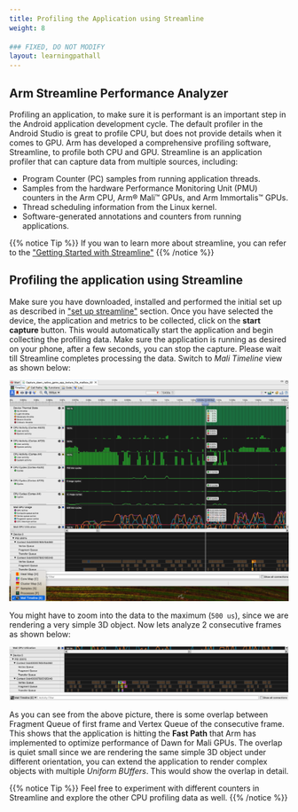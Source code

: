 ```yaml
---
title: Profiling the Application using Streamline
weight: 8

### FIXED, DO NOT MODIFY
layout: learningpathall
---
```


## Arm Streamline Performance Analyzer

Profiling an application, to make sure it is performant is an important step in the Android application development cycle. The default profiler in the Android Studio is great to profile CPU, but does not provide details when it comes to GPU. Arm has developed a comprehensive profiling software, Streamline, to profile both CPU and GPU. Streamline is an application profiler that can capture data from multiple sources, including:

* Program Counter (PC) samples from running application threads.
* Samples from the hardware Performance Monitoring Unit (PMU) counters in the Arm CPU, Arm® Mali™ GPUs, and Arm Immortalis™ GPUs.
* Thread scheduling information from the Linux kernel.
* Software-generated annotations and counters from running applications.

{{% notice Tip %}}
If you wan to learn more about streamline, you can refer to the ["Getting Started with Streamline"](https://developer.arm.com/documentation/101816/0903/Getting-started-with-Streamline)
{{% /notice %}}

## Profiling the application using Streamline

Make sure you have downloaded, installed and performed the initial set up as described in ["set up streamline"](2-env-setup.md#install-arm-streamline) section. Once you have selected the device, the application and metrics to be collected, click on the **start capture** button. This would automatically start the application and begin collecting the profiling data. Make sure the application is running as desired on your phone, after a few seconds, you can stop the capture. Please wait till Streamline completes processing the data. Switch to *Mali Timeline* view as shown below:

!["Mali Timeline Streamline"](./images/Streamline-mali-timeline.png "Mali Timeline Streamline")

You might have to zoom into the data to the maximum (`500 us`), since we are rendering a very simple 3D object. Now lets analyze 2 consecutive frames as shown below:

!["Two consecutive frames"](./images/Streamline-mali-analysis.png "Two consecutive frames")

As you can see from the above picture, there is some overlap between Fragment Queue of first frame and Vertex Queue of the consecutive frame. This shows that the application is hitting the **Fast Path** that Arm has implemented to optimize performance of Dawn for Mali GPUs. The overlap is quiet small since we are rendering the same simple 3D object under different orientation, you can extend the application to render complex objects with multiple *Uniform BUffers*. This would show the overlap in detail.

{{% notice Tip %}}
Feel free to experiment with different counters in Streamline and explore the other CPU profiling data as well.
{{% /notice %}}
